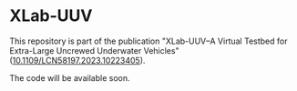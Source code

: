 # XLab-UUV

This repository is part of the publication "XLab-UUV–A Virtual Testbed for Extra-Large Uncrewed Underwater Vehicles" ([10.1109/LCN58197.2023.10223405](https://doi.org/10.1109/LCN58197.2023.10223405)).

The code will be available soon.
